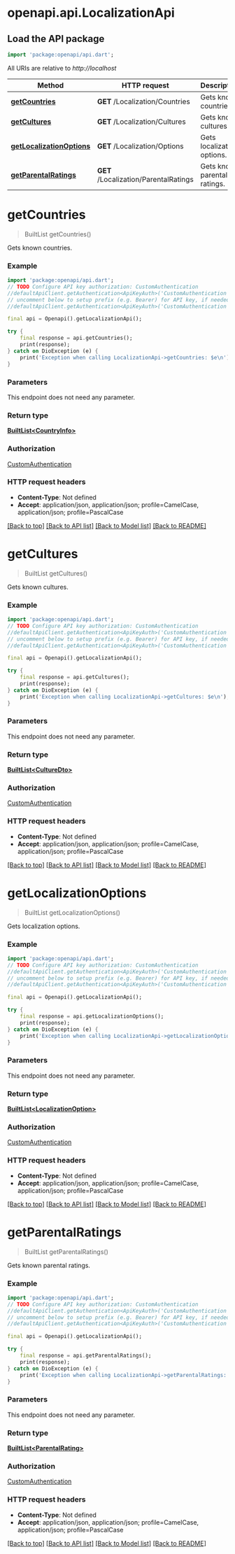 # openapi.api.LocalizationApi

## Load the API package
```dart
import 'package:openapi/api.dart';
```

All URIs are relative to *http://localhost*

Method | HTTP request | Description
------------- | ------------- | -------------
[**getCountries**](LocalizationApi.md#getcountries) | **GET** /Localization/Countries | Gets known countries.
[**getCultures**](LocalizationApi.md#getcultures) | **GET** /Localization/Cultures | Gets known cultures.
[**getLocalizationOptions**](LocalizationApi.md#getlocalizationoptions) | **GET** /Localization/Options | Gets localization options.
[**getParentalRatings**](LocalizationApi.md#getparentalratings) | **GET** /Localization/ParentalRatings | Gets known parental ratings.


# **getCountries**
> BuiltList<CountryInfo> getCountries()

Gets known countries.

### Example
```dart
import 'package:openapi/api.dart';
// TODO Configure API key authorization: CustomAuthentication
//defaultApiClient.getAuthentication<ApiKeyAuth>('CustomAuthentication').apiKey = 'YOUR_API_KEY';
// uncomment below to setup prefix (e.g. Bearer) for API key, if needed
//defaultApiClient.getAuthentication<ApiKeyAuth>('CustomAuthentication').apiKeyPrefix = 'Bearer';

final api = Openapi().getLocalizationApi();

try {
    final response = api.getCountries();
    print(response);
} catch on DioException (e) {
    print('Exception when calling LocalizationApi->getCountries: $e\n');
}
```

### Parameters
This endpoint does not need any parameter.

### Return type

[**BuiltList&lt;CountryInfo&gt;**](CountryInfo.md)

### Authorization

[CustomAuthentication](../README.md#CustomAuthentication)

### HTTP request headers

 - **Content-Type**: Not defined
 - **Accept**: application/json, application/json; profile=CamelCase, application/json; profile=PascalCase

[[Back to top]](#) [[Back to API list]](../README.md#documentation-for-api-endpoints) [[Back to Model list]](../README.md#documentation-for-models) [[Back to README]](../README.md)

# **getCultures**
> BuiltList<CultureDto> getCultures()

Gets known cultures.

### Example
```dart
import 'package:openapi/api.dart';
// TODO Configure API key authorization: CustomAuthentication
//defaultApiClient.getAuthentication<ApiKeyAuth>('CustomAuthentication').apiKey = 'YOUR_API_KEY';
// uncomment below to setup prefix (e.g. Bearer) for API key, if needed
//defaultApiClient.getAuthentication<ApiKeyAuth>('CustomAuthentication').apiKeyPrefix = 'Bearer';

final api = Openapi().getLocalizationApi();

try {
    final response = api.getCultures();
    print(response);
} catch on DioException (e) {
    print('Exception when calling LocalizationApi->getCultures: $e\n');
}
```

### Parameters
This endpoint does not need any parameter.

### Return type

[**BuiltList&lt;CultureDto&gt;**](CultureDto.md)

### Authorization

[CustomAuthentication](../README.md#CustomAuthentication)

### HTTP request headers

 - **Content-Type**: Not defined
 - **Accept**: application/json, application/json; profile=CamelCase, application/json; profile=PascalCase

[[Back to top]](#) [[Back to API list]](../README.md#documentation-for-api-endpoints) [[Back to Model list]](../README.md#documentation-for-models) [[Back to README]](../README.md)

# **getLocalizationOptions**
> BuiltList<LocalizationOption> getLocalizationOptions()

Gets localization options.

### Example
```dart
import 'package:openapi/api.dart';
// TODO Configure API key authorization: CustomAuthentication
//defaultApiClient.getAuthentication<ApiKeyAuth>('CustomAuthentication').apiKey = 'YOUR_API_KEY';
// uncomment below to setup prefix (e.g. Bearer) for API key, if needed
//defaultApiClient.getAuthentication<ApiKeyAuth>('CustomAuthentication').apiKeyPrefix = 'Bearer';

final api = Openapi().getLocalizationApi();

try {
    final response = api.getLocalizationOptions();
    print(response);
} catch on DioException (e) {
    print('Exception when calling LocalizationApi->getLocalizationOptions: $e\n');
}
```

### Parameters
This endpoint does not need any parameter.

### Return type

[**BuiltList&lt;LocalizationOption&gt;**](LocalizationOption.md)

### Authorization

[CustomAuthentication](../README.md#CustomAuthentication)

### HTTP request headers

 - **Content-Type**: Not defined
 - **Accept**: application/json, application/json; profile=CamelCase, application/json; profile=PascalCase

[[Back to top]](#) [[Back to API list]](../README.md#documentation-for-api-endpoints) [[Back to Model list]](../README.md#documentation-for-models) [[Back to README]](../README.md)

# **getParentalRatings**
> BuiltList<ParentalRating> getParentalRatings()

Gets known parental ratings.

### Example
```dart
import 'package:openapi/api.dart';
// TODO Configure API key authorization: CustomAuthentication
//defaultApiClient.getAuthentication<ApiKeyAuth>('CustomAuthentication').apiKey = 'YOUR_API_KEY';
// uncomment below to setup prefix (e.g. Bearer) for API key, if needed
//defaultApiClient.getAuthentication<ApiKeyAuth>('CustomAuthentication').apiKeyPrefix = 'Bearer';

final api = Openapi().getLocalizationApi();

try {
    final response = api.getParentalRatings();
    print(response);
} catch on DioException (e) {
    print('Exception when calling LocalizationApi->getParentalRatings: $e\n');
}
```

### Parameters
This endpoint does not need any parameter.

### Return type

[**BuiltList&lt;ParentalRating&gt;**](ParentalRating.md)

### Authorization

[CustomAuthentication](../README.md#CustomAuthentication)

### HTTP request headers

 - **Content-Type**: Not defined
 - **Accept**: application/json, application/json; profile=CamelCase, application/json; profile=PascalCase

[[Back to top]](#) [[Back to API list]](../README.md#documentation-for-api-endpoints) [[Back to Model list]](../README.md#documentation-for-models) [[Back to README]](../README.md)


